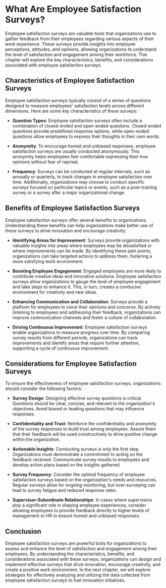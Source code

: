 What Are Employee Satisfaction Surveys?
==================================================

Employee satisfaction surveys are valuable tools that organizations use to gather feedback from their employees regarding various aspects of their work experience. These surveys provide insights into employee perceptions, attitudes, and opinions, allowing organizations to understand the level of satisfaction and engagement among their workforce. This chapter will explore the key characteristics, benefits, and considerations associated with employee satisfaction surveys.

Characteristics of Employee Satisfaction Surveys
------------------------------------------------

Employee satisfaction surveys typically consist of a series of questions designed to measure employees' satisfaction levels across different dimensions. Here are some key characteristics of these surveys:

* **Question Types**: Employee satisfaction surveys often include a combination of closed-ended and open-ended questions. Closed-ended questions provide predefined response options, while open-ended questions allow employees to express their thoughts in their own words.

* **Anonymity**: To encourage honest and unbiased responses, employee satisfaction surveys are usually conducted anonymously. This anonymity helps employees feel comfortable expressing their true opinions without fear of reprisal.

* **Frequency**: Surveys can be conducted at regular intervals, such as annually or quarterly, to track changes in employee satisfaction over time. Additionally, organizations may choose to conduct specific surveys focused on particular topics or events, such as a post-training survey or a survey after a major organizational change.

Benefits of Employee Satisfaction Surveys
-----------------------------------------

Employee satisfaction surveys offer several benefits to organizations. Understanding these benefits can help organizations make better use of these surveys to drive innovation and encourage creativity:

* **Identifying Areas for Improvement**: Surveys provide organizations with valuable insights into areas where employees may be dissatisfied or where improvements can be made. By identifying these pain points, organizations can take targeted actions to address them, fostering a more satisfying work environment.

* **Boosting Employee Engagement**: Engaged employees are more likely to contribute creative ideas and innovative solutions. Employee satisfaction surveys allow organizations to gauge the level of employee engagement and take steps to enhance it. This, in turn, creates a conducive environment for creativity and new ideas.

* **Enhancing Communication and Collaboration**: Surveys provide a platform for employees to voice their opinions and concerns. By actively listening to employees and addressing their feedback, organizations can improve communication channels and foster a culture of collaboration.

* **Driving Continuous Improvement**: Employee satisfaction surveys enable organizations to measure progress over time. By comparing survey results from different periods, organizations can track improvements and identify areas that require further attention, supporting a cycle of continuous improvement.

Considerations for Employee Satisfaction Surveys
------------------------------------------------

To ensure the effectiveness of employee satisfaction surveys, organizations should consider the following factors:

* **Survey Design**: Designing effective survey questions is critical. Questions should be clear, concise, and relevant to the organization's objectives. Avoid biased or leading questions that may influence responses.

* **Confidentiality and Trust**: Reinforce the confidentiality and anonymity of the survey responses to build trust among employees. Assure them that their feedback will be used constructively to drive positive change within the organization.

* **Actionable Insights**: Conducting surveys is only the first step. Organizations must demonstrate a commitment to acting on the feedback received. Communicate survey results to employees and develop action plans based on the insights gathered.

* **Survey Frequency**: Consider the optimal frequency of employee satisfaction surveys based on the organization's needs and resources. Regular surveys allow for ongoing monitoring, but over-surveying can lead to survey fatigue and reduced response rates.

* **Supervisor-Subordinate Relationships**: In cases where supervisors play a significant role in shaping employee experiences, consider allowing employees to provide feedback directly to higher levels of management or HR to ensure honest and unbiased responses.

Conclusion
----------

Employee satisfaction surveys are powerful tools for organizations to assess and enhance the level of satisfaction and engagement among their employees. By understanding the characteristics, benefits, and considerations associated with these surveys, organizations can design and implement effective surveys that drive innovation, encourage creativity, and create a positive work environment. In the next chapter, we will explore strategies for effectively analyzing and utilizing the data collected from employee satisfaction surveys to fuel innovation initiatives.
